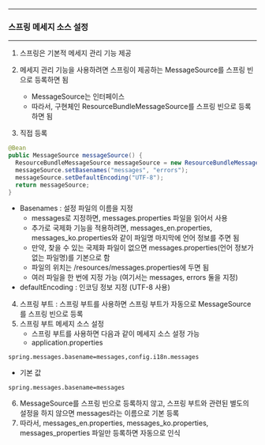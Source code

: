 -----
### 스프링 메세지 소스 설정
-----
1. 스프링은 기본적 메세지 관리 기능 제공
2. 메세지 관리 기능을 사용하려면 스프링이 제공하는 MessageSource를 스프링 빈으로 등록하면 됨
   - MessageSource는 인터페이스
   - 따라서, 구현체인 ResourceBundleMessageSource를 스프링 빈으로 등록하면 됨

3. 직접 등록
```java
@Bean
public MessageSource messageSource() {
  ResourceBundleMessageSource messageSource = new ResourceBundleMessageSource();
  messageSource.setBasenames("messages", "errors");
  messageSource.setDefaultEncoding("UTF-8");
  return messageSource;
}
```

  - Basenames : 설정 파일의 이름을 지정
    + messages로 지정하면, messages.properties 파일을 읽어서 사용
    + 추가로 국제화 기능을 적용하려면, messages_en.properties, messages_ko.properties와 같이 파일명 마지막에 언어 정보를 주면 됨
    + 만약, 찾을 수 있는 국제화 파일이 없으면 messages.properties(언어 정보가 없는 파일명)를 기본으로 함
    + 파일의 위치는 /resources/messages.properties에 두면 됨
    + 여러 파일을 한 번에 지정 가능 (여기서는 messages, errors 둘을 지정)
  - defaultEncoding : 인코딩 정보 지정 (UTF-8 사용)

4. 스프링 부트 : 스프링 부트를 사용하면 스프링 부트가 자동으로 MessageSource를 스프링 빈으로 등록
5. 스프링 부트 메세지 소스 설정
   - 스프링 부트를 사용하면 다음과 같이 메세지 소스 설정 가능
   - application.properties
```properties
spring.messages.basename=messages,config.i18n.messages
```
  - 기본 값
```properties
spring.messages.basename=messages
```

6. MessageSource를 스프링 빈으로 등록하지 않고, 스프링 부트와 관련된 별도의 설정을 하지 않으면 messages라는 이름으로 기본 등록
7. 따라서, messages_en.properties, messages_ko.properties, messages_properties 파일만 등록하면 자동으로 인식
